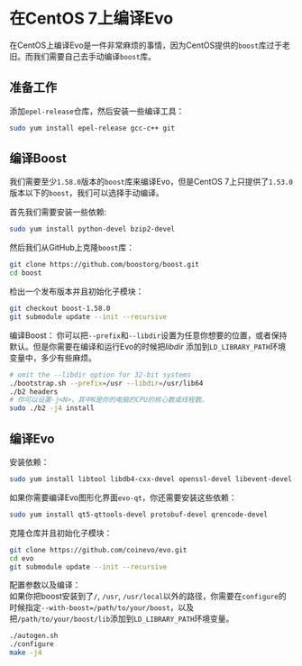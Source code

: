 # 在CentOS 7上编译Evo

在CentOS上编译Evo是一件非常麻烦的事情，因为CentOS提供的`boost`库过于老旧。而我们需要自己去手动编译`boost`库。

## 准备工作

添加`epel-release`仓库，然后安装一些编译工具：

```bash
sudo yum install epel-release gcc-c++ git
```

## 编译Boost

我们需要至少`1.58.0`版本的`boost`库来编译Evo，但是CentOS 7上只提供了`1.53.0`版本以下的`boost`，我们可以选择手动编译。

首先我们需要安装一些依赖:

```bash
sudo yum install python-devel bzip2-devel
```

然后我们从GitHub上克隆`boost`库：

```bash
git clone https://github.com/boostorg/boost.git
cd boost
```

检出一个发布版本并且初始化子模块：

```bash
git checkout boost-1.58.0
git submodule update --init --recursive
```

编译Boost：
你可以把`--prefix`和`--libdir`设置为任意你想要的位置，或者保持默认。但是你需要在编译和运行Evo的时候把*libdir* 添加到`LD_LIBRARY_PATH`环境变量中，多少有些麻烦。

```bash
# omit the --libdir option for 32-bit systems
./bootstrap.sh --prefix=/usr --libdir=/usr/lib64
./b2 headers
# 你可以设置-j<N>，其中N是你的电脑的CPU的核心数或线程数。
sudo ./b2 -j4 install
```

## 编译Evo

安装依赖：

```bash
sudo yum install libtool libdb4-cxx-devel openssl-devel libevent-devel
```

如果你需要编译Evo图形化界面`evo-qt`，你还需要安装这些依赖：

```bash
sudo yum install qt5-qttools-devel protobuf-devel qrencode-devel
```

克隆仓库并且初始化子模块：

```bash
git clone https://github.com/coinevo/evo.git
cd evo
git submodule update --init --recursive
```

配置参数以及编译：  
如果你把boost安装到了`/`, `/usr`, `/usr/local`以外的路径，你需要在`configure`的时候指定`--with-boost=/path/to/your/boost`，以及把`/path/to/your/boost/lib`添加到`LD_LIBRARY_PATH`环境变量。

```bash
./autogen.sh
./configure
make -j4
```

